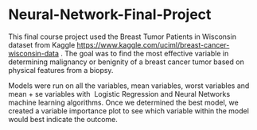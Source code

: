 # Neural-Network-Final-Project

This final course project used the Breast Tumor Patients in Wisconsin dataset from Kaggle https://www.kaggle.com/uciml/breast-cancer-wisconsin-data . The goal was to find the most effective variable in determining malignancy or benignity of a breast cancer tumor based on physical features from a biopsy. 

Models were run on all the variables, mean variables, worst variables and mean + se variables with  Logistic Regression and Neural Networks machine learning algorithms. Once we determined the best model, we created a variable importance plot to see which variable within the model would best indicate the outcome.
